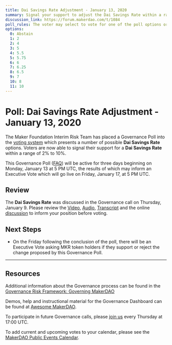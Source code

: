 ```yaml
---
title: Dai Savings Rate Adjustment - January 13, 2020
summary: Signal your support to adjust the Dai Savings Rate within a range of 2% to 10%
discussion_link: https://forum.makerdao.com/t/1084
poll_rules: The voter may select to vote for one of the poll options or they may elect to abstain from the poll entirely
options:
  0: Abstain
  1: 2
  2: 4
  3: 5
  4: 5.5
  5: 5.75
  6: 6
  7: 6.25
  8: 6.5
  9: 7
  10: 8
  11: 10
---
```


# Poll: Dai Savings Rate Adjustment - January 13, 2020

The Maker Foundation Interim Risk Team has placed a Governance Poll into the [voting system](https://vote.makerdao.com/polling) which presents a number of possible **Dai Savings Rate** options. Voters are now able to signal their support for a **Dai Savings Rate** within a range of 2% to 10%.

This Governance Poll ([FAQ](https://community-development.makerdao.com/makerdao-scd-faqs/scd-faqs/governance)) will be active for three days beginning on Monday, January 13 at 5 PM UTC, the results of which may inform an Executive Vote which will go live on Friday, January 17, at 5 PM UTC.

## Review

The **Dai Savings Rate** was discussed in the Governance call on Thursday, January 9. Please review the [Video](https://www.youtube.com/playlist?list=PLLzkWCj8ywWNq5-90-Id6VPSsrk4OWVan), [Audio](https://soundcloud.com/makerdao/sets/governance-and-risk), [Transcript](https://community-development.makerdao.com/governance/governance-and-risk-meetings/transcripts) and the online [discussion](https://forum.makerdao.com/c/governance) to inform your position before voting.

## Next Steps

- On the Friday following the conclusion of the poll, there will be an Executive Vote asking MKR token holders if they support or reject the change proposed by this Governance Poll.

---

## Resources

Additional information about the Governance process can be found in the [Governance Risk Framework: Governing MakerDAO](https://community-development.makerdao.com/governance/governance-risk-framework)

Demos, help and instructional material for the Governance Dashboard can be found at [Awesome MakerDAO](https://awesome.makerdao.com/#voting).

To participate in future Governance calls, please [join us](https://community-development.makerdao.com/governance/governance-and-risk-meetings) every Thursday at 17:00 UTC.

To add current and upcoming votes to your calendar, please see the [MakerDAO Public Events Calendar](https://calendar.google.com/calendar/embed?src=makerdao.com_3efhm2ghipksegl009ktniomdk%40group.calendar.google.com&ctz=America%2FLos_Angeles).
